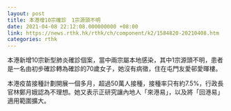 ```yaml
---
layout: post
title: 本港增10宗確診　1宗源頭不明
date: 2021-04-08 22:12:08.000000000 +08:00
link: https://news.rthk.hk/rthk/ch/component/k2/1584820-20210408.htm
categories: rthk
---
```


本港新增10宗新型肺炎確診個案，當中兩宗屬本地感染，其中1宗源頭不明，患者是一名由初步確診轉為確診的70歲女子，她沒有病徵，住在屯門友愛邨愛暉樓。

本港疫苗接種計劃開展一個多月，超過50萬人接種，接種率只有約7.5%，行政長官林鄭月娥認為不理想。她又表示正研究讓內地人「來港易」，以及將「回港易」適用範圍擴大。
